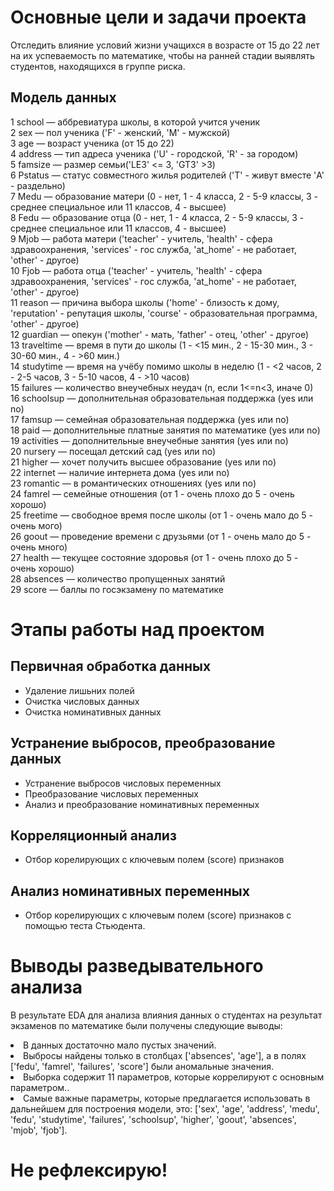 # Основные цели и задачи проекта

Отследить влияние условий жизни учащихся в возрасте от 15 до 22 лет на их успеваемость по математике, чтобы на ранней стадии выявлять студентов, находящихся в группе риска.

## Модель данных

1 school — аббревиатура школы, в которой учится ученик <br />
2 sex — пол ученика ('F' - женский, 'M' - мужской) <br />
3 age — возраст ученика (от 15 до 22) <br />
4 address — тип адреса ученика ('U' - городской, 'R' - за городом) <br />
5 famsize — размер семьи('LE3' <= 3, 'GT3' >3) <br />
6 Pstatus — статус совместного жилья родителей ('T' - живут вместе 'A' - раздельно) <br />
7 Medu — образование матери (0 - нет, 1 - 4 класса, 2 - 5-9 классы, 3 - среднее специальное или 11 классов, 4 - высшее) <br />
8 Fedu — образование отца (0 - нет, 1 - 4 класса, 2 - 5-9 классы, 3 - среднее специальное или 11 классов, 4 - высшее) <br />
9 Mjob — работа матери ('teacher' - учитель, 'health' - сфера здравоохранения, 'services' - гос служба, 'at_home' - не работает, 'other' - другое) <br />
10 Fjob — работа отца ('teacher' - учитель, 'health' - сфера здравоохранения, 'services' - гос служба, 'at_home' - не работает, 'other' - другое) <br />
11 reason — причина выбора школы ('home' - близость к дому, 'reputation' - репутация школы, 'course' - образовательная программа, 'other' - другое) <br />
12 guardian — опекун ('mother' - мать, 'father' - отец, 'other' - другое) <br />
13 traveltime — время в пути до школы (1 - <15 мин., 2 - 15-30 мин., 3 - 30-60 мин., 4 - >60 мин.) <br />
14 studytime — время на учёбу помимо школы в неделю (1 - <2 часов, 2 - 2-5 часов, 3 - 5-10 часов, 4 - >10 часов) <br />
15 failures — количество внеучебных неудач (n, если 1<=n<3, иначе 0) <br />
16 schoolsup — дополнительная образовательная поддержка (yes или no) <br />
17 famsup — семейная образовательная поддержка (yes или no) <br />
18 paid — дополнительные платные занятия по математике (yes или no) <br />
19 activities — дополнительные внеучебные занятия (yes или no) <br />
20 nursery — посещал детский сад (yes или no) <br />
21 higher — хочет получить высшее образование (yes или no) <br />
22 internet — наличие интернета дома (yes или no) <br />
23 romantic — в романтических отношениях (yes или no) <br />
24 famrel — семейные отношения (от 1 - очень плохо до 5 - очень хорошо) <br />
25 freetime — свободное время после школы (от 1 - очень мало до 5 - очень мого) <br />
26 goout — проведение времени с друзьями (от 1 - очень мало до 5 - очень много) <br />
27 health — текущее состояние здоровья (от 1 - очень плохо до 5 - очень хорошо) <br />
28 absences — количество пропущенных занятий <br />
29 score — баллы по госэкзамену по математике <br />

# Этапы работы над проектом

## Первичная обработка данных
- Удаление лишьних полей
- Очистка числовых данных
- Очистка номинативных данных

## Устранение выбросов, преобразование данных
- Устранение выбросов числовых переменных
- Преобразование числовых переменных
- Анализ и преобразование номинативных переменных

## Корреляционный анализ
- Отбор корелирующих с ключевым полем (score) признаков

## Анализ номинативных переменных
- Отбор корелирующих с ключевым полем (score) признаков с помощью теста Стьюдента.

# Выводы разведывательного анализа
В результате EDA для анализа влияния данных о студентах на результат экзаменов по математике были получены следующие выводы:

   <li> В данных достаточно мало пустых значений.</li>
   <li> Выбросы найдены только в столбцах ['absences', 'age'], а в полях ['fedu', 'famrel', 'failures', 'score'] были аномальные значения.</li>
   <li> Выборка содержит 11 параметров, которые коррелируют с основным параметром..</li>
   <li> Самые важные параметры, которые предлагается использовать в дальнейшем для построения модели, это: ['sex', 'age', 'address', 'medu', 'fedu', 'studytime', 'failures', 'schoolsup', 'higher', 'goout', 'absences', 'mjob', 'fjob'].</li>

# Не рефлексирую!


```python

```
